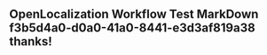 <properties
ms.topic="hero-topic"
ms.test1="hero-topic"
ms.test2="test"/>

## OpenLocalization Workflow Test MarkDown f3b5d4a0-d0a0-41a0-8441-e3d3af819a38 thanks!
